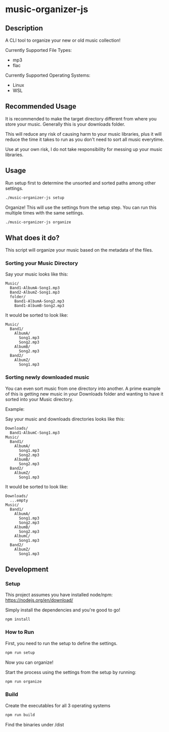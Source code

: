 # music-organizer-js

## Description
A CLI tool to organize your new or old music collection!

Currently Supported File Types:
* mp3
* flac

Currently Supported Operating Systems:
* Linux
* WSL

## Recommended Usage
It is recommended to make the target directory different from where you store your music. Generally this is your downloads folder. 

This will reduce any risk of causing harm to your music libraries, plus it will reduce the time it takes to run as you don't need to sort all music everytime. 

Use at your own risk, I do not take responsibility for messing up your music libraries. 

## Usage

Run setup first to determine the unsorted and sorted paths among other settings.
```bash
./music-organizer-js setup
```

Organize! This will use the settings from the setup step. You can run this multiple times with the same settings.
```bash
./music-organizer-js organize
```

## What does it do?
This script will organize your music based on the metadata of the files.

### Sorting your Music Directory
Say your music looks like this:
```
Music/
  Band1-AlbumA-Song1.mp3
  Band2-AlbumZ-Song1.mp3
  folder/
    Band1-AlbumA-Song2.mp3
    Band1-AlbumB-Song2.mp3
```
It would be sorted to look like:
```
Music/
  Band1/
    AlbumA/
      Song1.mp3
      Song2.mp3
    AlbumB/
      Song2.mp3
  Band2/
    AlbumZ/
      Song1.mp3
```

### Sorting newly downloaded music
You can even sort music from one directory into another. A prime example of this is getting new music in your Downloads folder and wanting to have it sorted into your Music directory.

Example:

Say your music and downloads directories looks like this:
```
Downloads/
  Band1-AlbumC-Song1.mp3
Music/
  Band1/
    AlbumA/
      Song1.mp3
      Song2.mp3
    AlbumB/
      Song2.mp3
  Band2/
    AlbumZ/
      Song1.mp3
```
It would be sorted to look like:
```
Downloads/
  ...empty
Music/
  Band1/
    AlbumA/
      Song1.mp3
      Song2.mp3
    AlbumB/
      Song2.mp3
    AlbumC/
      Song1.mp3
  Band2/
    AlbumZ/
      Song1.mp3
```

## Development

### Setup

This project assumes you have installed node/npm: https://nodejs.org/en/download/

Simply install the dependencies and you're good to go! 
```
npm install
```

### How to Run
First, you need to run the setup to define the settings. 
```bash
npm run setup
```

Now you can organize!

Start the process using the settings from the setup by running:
```bash
npm run organize
```

### Build
Create the executables for all 3 operating systems
```bash
npm run build
```
Find the binaries under /dist
